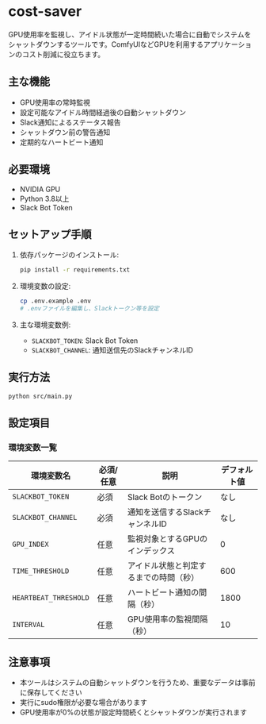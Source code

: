 # cost-saver

GPU使用率を監視し、アイドル状態が一定時間続いた場合に自動でシステムをシャットダウンするツールです。ComfyUIなどGPUを利用するアプリケーションのコスト削減に役立ちます。

## 主な機能

- GPU使用率の常時監視
- 設定可能なアイドル時間経過後の自動シャットダウン
- Slack通知によるステータス報告
- シャットダウン前の警告通知
- 定期的なハートビート通知

## 必要環境

- NVIDIA GPU
- Python 3.8以上
- Slack Bot Token

## セットアップ手順

1. 依存パッケージのインストール:
   ```bash
   pip install -r requirements.txt
   ```

2. 環境変数の設定:
   ```bash
   cp .env.example .env
   # .envファイルを編集し、Slackトークン等を設定
   ```

3. 主な環境変数例:
   - `SLACKBOT_TOKEN`: Slack Bot Token
   - `SLACKBOT_CHANNEL`: 通知送信先のSlackチャンネルID

## 実行方法

```bash
python src/main.py
```

## 設定項目
### 環境変数一覧

| 環境変数名            | 必須/任意 | 説明                                         | デフォルト値   |
|----------------------|-----------|----------------------------------------------|----------------|
| `SLACKBOT_TOKEN`     | 必須      | Slack Botのトークン                          | なし           |
| `SLACKBOT_CHANNEL`   | 必須      | 通知を送信するSlackチャンネルID              | なし           |
| `GPU_INDEX`          | 任意      | 監視対象とするGPUのインデックス              | 0              |
| `TIME_THRESHOLD`     | 任意      | アイドル状態と判定するまでの時間（秒）        | 600            |
| `HEARTBEAT_THRESHOLD`| 任意      | ハートビート通知の間隔（秒）                  | 1800           |
| `INTERVAL`           | 任意      | GPU使用率の監視間隔（秒）                     | 10             |

## 注意事項

- 本ツールはシステムの自動シャットダウンを行うため、重要なデータは事前に保存してください
- 実行にsudo権限が必要な場合があります
- GPU使用率が0%の状態が設定時間続くとシャットダウンが実行されます

